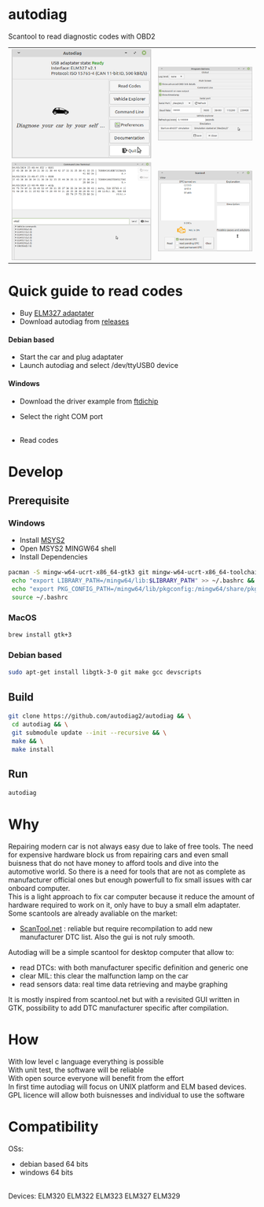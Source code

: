# autodiag
Scantool to read diagnostic codes with OBD2

<table>
  <tr>
    <td><img src="https://raw.githubusercontent.com/autodiag2/media/master/main.png"></td>
    <td><img src="https://raw.githubusercontent.com/autodiag2/media/master/preferences.png"></td>
  </tr>
  <tr>
    <td><img src="https://raw.githubusercontent.com/autodiag2/media/master/terminal.png"></td>
    <td><img src="https://raw.githubusercontent.com/autodiag2/media/master/read_dtc.png"></td>
  </tr>
</table>


# Quick guide to read codes
- Buy [ELM327 adaptater](https://www.amazon.fr/elm327-usb/s?k=elm327+usb)
- Download autodiag from [releases](https://github.com/autodiag2/autodiag/releases)
#### Debian based
- Start the car and plug adaptater
- Launch autodiag and select /dev/ttyUSB0 device
#### Windows
- Download the driver example from [ftdichip](https://ftdichip.com/drivers/)
- Select the right COM port
<br /><br />

- Read codes

# Develop
## Prerequisite
### Windows
 - Install [MSYS2](https://www.msys2.org/)
 - Open MSYS2 MINGW64 shell
 - Install Dependencies
 ```bash
 pacman -S mingw-w64-ucrt-x86_64-gtk3 git mingw-w64-ucrt-x86_64-toolchain base-devel gcc pkg-config mingw-w64-x86_64-gtk3 && \
  echo "export LIBRARY_PATH=/mingw64/lib:$LIBRARY_PATH" >> ~/.bashrc && \
  echo "export PKG_CONFIG_PATH=/mingw64/lib/pkgconfig:/mingw64/share/pkgconfig" >> ~/.bashrc && \
  source ~/.bashrc
 ```
### MacOS
```bash
brew install gtk+3
```
### Debian based
```bash
sudo apt-get install libgtk-3-0 git make gcc devscripts 
```
## Build
```bash
git clone https://github.com/autodiag2/autodiag && \
 cd autodiag && \
 git submodule update --init --recursive && \
 make && \
 make install
```
## Run
```bash
autodiag
```

# Why
Repairing modern car is not always easy due to lake of free tools. The need for expensive hardware block us from repairing cars and even small buisness that do not have money to afford tools and dive into the automotive world. So there is a need for tools that are not as complete as manufacturer official ones but enough powerfull to fix small issues with car onboard computer.<br />
This is a light approach to fix car computer because it reduce the amount of hardware required to work on it, only have to buy a small elm adaptater.
Some scantools are already avaliable on the market:
  - [ScanTool.net](https://github.com/RJSzynal/ScanTool.net) : reliable but require recompilation to add new manufacturer DTC list. Also the gui is not ruly smooth.

Autodiag will be a simple scantool for desktop computer that allow to:
  - read DTCs: with both manufacturer specific definition and generic one
  - clear MIL: this clear the malfunction lamp on the car
  - read sensors data: real time data retrieving and maybe graphing

It is mostly inspired from scantool.net but with a revisited GUI written in GTK, possibility to add DTC manufacturer specific after compilation.

# How 
With low level c language everything is possible<br />
With unit test, the software will be reliable<br />
With open source everyone will benefit from the effort<br />
In first time autodiag will focus on UNIX platform and ELM based devices.<br />
GPL licence will allow both buisnesses and individual to use the software<br />

# Compatibility
OSs:<br />
 - debian based 64 bits <br />
 - windows 64 bits<br />
<br />
Devices: ELM320 ELM322 ELM323 ELM327 ELM329


